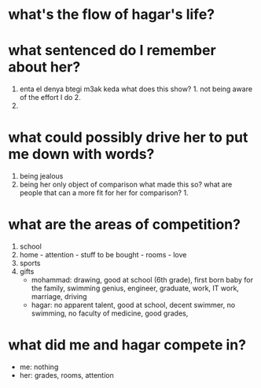# what's the flow of hagar's life?


# what sentenced do I remember about her?
1. enta el denya btegi m3ak keda
	what does this show?
		1. not being aware of the effort I do
		2. 
2. 

# what could possibly drive her to put me down with words?
1. being jealous
2. being her only object of comparison
	what made this so?
	what are people that can a more fit for her for comparison?
		1. 


# what are the areas of competition?
1. school
2. home - attention - stuff to be bought - rooms - love
3. sports
4. gifts
	- mohammad: drawing, good at school (6th grade), first born baby for the family, swimming genius, engineer, graduate, work, IT work, marriage, driving
	- hagar: no apparent talent, good at school, decent swimmer, no swimming, no faculty of medicine, good grades, 

# what did me and hagar compete in?
- me: nothing
- her: grades, rooms, attention